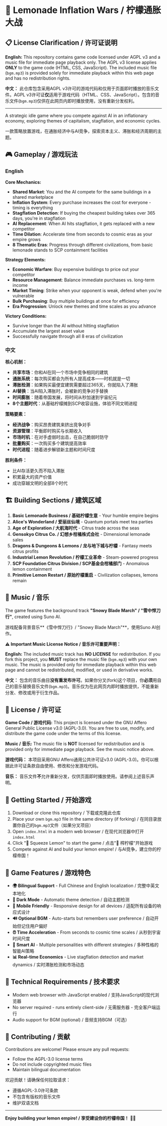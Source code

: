 # 🍋 Lemonade Inflation Wars / 柠檬通胀大战

## 📋 License Clarification / 许可证说明

**English:** This repository contains game code licensed under AGPL v3 and a music file for immediate page playback only. The AGPL v3 license applies **ONLY** to the game code (HTML, CSS, JavaScript). The included music file (`bgm.mp3`) is provided solely for immediate playback within this web page and has no redistribution rights.

**中文：** 此仓库包含采用AGPL v3许可的游戏代码和仅用于页面即时播放的音乐文件。AGPL v3许可证**仅**适用于游戏代码（HTML、CSS、JavaScript）。包含的音乐文件(`bgm.mp3`)仅供在此网页内即时播放使用，没有重新分发权利。

---

A strategic idle game where you compete against AI in an inflationary economy, exploring themes of capitalism, stagflation, and economic cycles.

一款策略放置游戏，在通胀经济中与AI竞争，探索资本主义、滞胀和经济周期的主题。

## 🎮 Gameplay / 游戏玩法

### English

**Core Mechanics:**
- **Shared Market**: You and the AI compete for the same buildings in a shared marketplace
- **Inflation System**: Every purchase increases the cost for everyone - timing is everything
- **Stagflation Detection**: If buying the cheapest building takes over 365 days, you're in stagflation
- **AI Replacement**: When AI hits stagflation, it gets replaced with a new competitor
- **Time Dilation**: Accelerate time from seconds to cosmic eras as your empire grows
- **8 Thematic Eras**: Progress through different civilizations, from basic lemonade stands to SCP containment facilities

**Strategy Elements:**
- **Economic Warfare**: Buy expensive buildings to price out your competitor
- **Resource Management**: Balance immediate purchases vs. long-term income
- **Market Timing**: Strike when your opponent is weak, defend when you're vulnerable
- **Bulk Purchasing**: Buy multiple buildings at once for efficiency
- **Era Progression**: Unlock new themes and time scales as you advance

**Victory Conditions:**
- Survive longer than the AI without hitting stagflation
- Accumulate the largest asset value
- Successfully navigate through all 8 eras of civilization

### 中文

**核心机制：**
- **共享市场**：你和AI在同一个市场中竞争相同的建筑
- **通胀系统**：每次购买都会为所有人提高成本——时机就是一切
- **滞胀检测**：如果购买最便宜建筑需要超过365天，你就陷入了滞胀
- **AI替换**：当AI陷入滞胀时，会被新的竞争对手替换
- **时间膨胀**：随着帝国发展，将时间从秒加速到宇宙纪元
- **8个主题时代**：从基础柠檬摊到SCP收容设施，体验不同文明进程

**策略要素：**
- **经济战争**：购买昂贵建筑来挤出竞争对手
- **资源管理**：平衡即时购买与长期收入
- **市场时机**：在对手虚弱时出击，在自己脆弱时防守
- **批量购买**：一次购买多个建筑提高效率
- **时代进程**：随着进步解锁新主题和时间尺度

**胜利条件：**
- 比AI存活更久而不陷入滞胀
- 积累最大的资产价值
- 成功穿越文明的全部8个时代

## 🏗️ Building Sections / 建筑区域

1. **Basic Lemonade Business / 基础柠檬生意** - Your humble empire begins
2. **Alice's Wonderland / 爱丽丝仙境** - Quantum portals meet tea parties
3. **Age of Exploration / 大航海时代** - Citrus trade across the seas
4. **Gensokyo Citrus Co. / 幻想乡柑橘株式会社** - Dimensional lemonade sales
5. **Dragons & Dungeons & Lemons / 龙与地下城与柠檬** - Fantasy meets citrus profits
6. **Industrial Lemon Revolution / 柠檬工业革命** - Steam-powered progress
7. **SCP Foundation Citrus Division / SCP基金会柑橘部门** - Anomalous lemon containment
8. **Primitive Lemon Restart / 原始柠檬重启** - Civilization collapses, lemons remain

## 🎵 Music / 音乐

The game features the background track **"Snowy Blade March" / "雪中悍刀行"**, created using Suno AI.

游戏配备背景音乐**《雪中悍刀行》/ "Snowy Blade March"**，使用Suno AI创作。

**⚠️ Important Music License Notice / 音乐许可重要声明：**

**English:** The included music track has **NO LICENSE** for redistribution. If you fork this project, you **MUST** replace the music file (`bgm.mp3`) with your own music. The music is provided only for immediate playback within this web page and cannot be redistributed, modified, or used in derivative works.

**中文：** 包含的音乐曲目**没有重发布许可**。如果你分叉(fork)这个项目，你**必须**用自己的音乐替换音乐文件(`bgm.mp3`)。音乐仅为在此网页内即时播放提供，不能重新分发、修改或用于衍生作品。

## 📄 License / 许可证

**Game Code / 游戏代码:** This project is licensed under the GNU Affero General Public License v3.0 (AGPL-3.0). You are free to use, modify, and distribute the game code under the terms of this license.

**Music / 音乐:** The music file is **NOT** licensed for redistribution and is provided only for immediate page playback. See the music notice above.

**游戏代码：** 本项目采用GNU Affero通用公共许可证v3.0 (AGPL-3.0)。你可以根据此许可证条款自由使用、修改和分发游戏代码。

**音乐：** 音乐文件**不**允许重新分发，仅供页面即时播放使用。请参阅上述音乐声明。

## 🚀 Getting Started / 开始游戏

1. Download or clone this repository / 下载或克隆此仓库
2. Place your own `bgm.mp3` file in the same directory (if forking) / 在同目录放置你自己的`bgm.mp3`文件（如果分叉项目）
3. Open `index.html` in a modern web browser / 在现代浏览器中打开`index.html`
4. Click "🍋 Squeeze Lemon" to start the game / 点击"🍋 榨柠檬"开始游戏
5. Compete against AI and build your lemon empire! / 与AI竞争，建立你的柠檬帝国！

## 🎯 Game Features / 游戏特色

- **🌍 Bilingual Support** - Full Chinese and English localization / 完整中英文本地化
- **🎨 Dark Mode** - Automatic theme detection / 自动主题检测
- **📱 Mobile Friendly** - Responsive design for all devices / 适配所有设备的响应式设计
- **🔊 Optional BGM** - Auto-starts but remembers user preference / 自动开始但记住用户偏好
- **⏰ Time Acceleration** - From seconds to cosmic time scales / 从秒到宇宙时间尺度
- **🤖 Smart AI** - Multiple personalities with different strategies / 多种性格的智能AI策略
- **📊 Real-time Economics** - Live stagflation detection and market dynamics / 实时滞胀检测和市场动态

## 🔧 Technical Requirements / 技术要求

- Modern web browser with JavaScript enabled / 支持JavaScript的现代浏览器
- No server required - runs entirely client-side / 无需服务器 - 完全客户端运行
- Audio support for BGM (optional) / 音频支持BGM（可选）

## 🤝 Contributing / 贡献

Contributions are welcome! Please ensure any pull requests:
- Follow the AGPL-3.0 license terms
- Do not include copyrighted music files
- Maintain bilingual documentation

欢迎贡献！请确保任何拉取请求：
- 遵循AGPL-3.0许可条款
- 不包含有版权的音乐文件
- 维护双语文档

---

**Enjoy building your lemon empire! / 享受建设你的柠檬帝国！** 🍋👑
